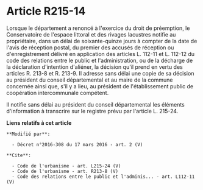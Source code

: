 # Article R215-14

Lorsque le département a renoncé à l'exercice du droit de préemption, le Conservatoire de l'espace littoral et des rivages
lacustres notifie au propriétaire, dans un délai de soixante-quinze jours à compter de la date de l'avis de réception postal,
du premier des accusés de réception ou d'enregistrement délivré en application des articles L. 112-11 et L. 112-12 du code
des relations entre le public et l'administration, ou de la décharge de la déclaration d'intention d'aliéner, la décision
qu'il prend en vertu des articles R. 213-8 et R. 213-9. Il adresse sans délai une copie de sa décision au président du
conseil départemental et au maire de la commune concernée ainsi que, s'il y a lieu, au président de l'établissement public de
coopération intercommunale compétent. 

Il notifie sans délai au président du conseil départemental les éléments d'information à transcrire sur le registre prévu par
l'article L. 215-24.

**Liens relatifs à cet article**

	**Modifié par**:

	  - Décret n°2016-308 du 17 mars 2016 - art. 2 (V)

	**Cite**:

	  - Code de l'urbanisme - art. L215-24 (V)
	  - Code de l'urbanisme - art. R213-8 (V)
	  - Code des relations entre le public et l'adminis... - art. L112-11 (V)
